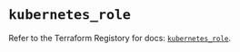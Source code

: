 # `kubernetes_role`

Refer to the Terraform Registory for docs: [`kubernetes_role`](https://registry.terraform.io/providers/hashicorp/kubernetes/2.20.0/docs/resources/role).
